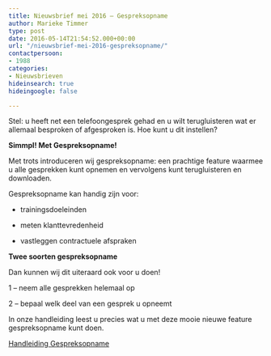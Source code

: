 ```yaml
---
title: Nieuwsbrief mei 2016 – Gespreksopname
author: Marieke Timmer
type: post
date: 2016-05-14T21:54:52.000+00:00
url: "/nieuwsbrief-mei-2016-gespreksopname/"
contactpersoon:
- 1988
categories:
- Nieuwsbrieven
hideinsearch: true
hideingoogle: false

---
```

Stel: u heeft net een telefoongesprek gehad en u wilt terugluisteren wat er allemaal besproken of afgesproken is. Hoe kunt u dit instellen?

<!--more-->



**Simmpl! Met Gespreksopname!**

Met trots introduceren wij gespreksopname: een prachtige feature waarmee u alle gesprekken kunt opnemen en vervolgens kunt terugluisteren en downloaden.

Gespreksopname kan handig zijn voor:

* trainingsdoeleinden

* meten klanttevredenheid

* vastleggen contractuele afspraken

**Twee soorten gespreksopname**

Dan kunnen wij dit uiteraard ook voor u doen!

1 &#8211; neem alle gesprekken helemaal op

2 &#8211; bepaal welk deel van een gesprek u opneemt

In onze handleiding leest u precies wat u met deze mooie nieuwe feature gespreksopname kunt doen.

<a class="button" href="https://www.simmpl.nl/downloads/Simmpl_handleiding_Call-Recording.pdf" target="_blank">Handleiding Gespreksopname</a>